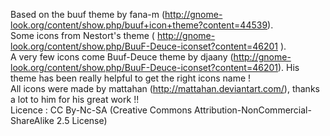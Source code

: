 Based on the buuf theme by fana-m (http://gnome-look.org/content/show.php/buuf+icon+theme?content=44539).  
Some icons from Nestort's theme ( http://gnome-look.org/content/show.php/BuuF-Deuce-iconset?content=46201 ).  
A very few icons come Buuf-Deuce theme by djaany (http://gnome-look.org/content/show.php/BuuF-Deuce-iconset?content=46201). His theme has been really helpful to get the right icons name !  
All icons were made by mattahan (http://mattahan.deviantart.com/), thanks a lot to him for his great work !!  
Licence : CC By-Nc-SA (Creative Commons Attribution-NonCommercial-ShareAlike 2.5 License)  
